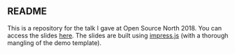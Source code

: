 ## README

This is a repository for the talk I gave at Open Source North 2018. You can access the slides [here](https://c-e-p.github.io/osn-talk/). The slides are built using [impress.js](https://github.com/impress/impress.js/) (with a thorough mangling of the demo template).
